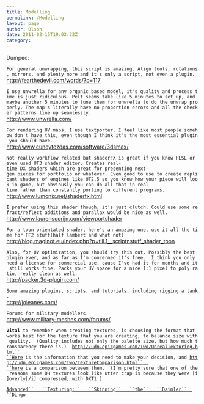 ```yaml
---
title: Modelling
permalink: /Modelling
layout: page
author: Olson
date: 2011-02-15T19:03:22Z
category: 
---
```

Dumped:

`For general unwrapping, this script is amazing. Align tools, rotations, mirrors, and plenty more and it's only a script, not even a plugin.`  
<http://fearthedevil.com/words/?p=117>

`I use unwrella for any organic based model, it's quality and process time is just ridiculous. Pelt seems take like 5 minutes to set up, and maybe another 5 minutes to tune them for unwrella to do the unwrap properly. The map's literally have no proportion errors and all the checker patterns line up seamlessly.`  
<http://www.unwrella.com/>

`For rendering UV maps, I use textporter. I feel like most people somehow don't have this, even though I think it's the most essential plugin you should have.`  
<http://www.cuneytozdas.com/software/3dsmax/>

`Not really workflow related but shaderFX is great if you know HLSL or even used UT3 shader editor. Creates real-time DX shaders which are great for presenting next-gen pieces for portfolio or whatever. Even good to use to create replicant shaders of engines like UT2.5 so you know how your piece will look in-game, but obviously you can do all that in real-time rather than constantly porting to different programs.`  
<http://www.lumonix.net/shaderfx.html>

`I prefer using this shader though, it's just clutch. Could use some refract/reflect additions and parallax would be nice as well.`  
<http://www.laurenscorijn.com/viewportshader>

`For a toon orientated shader, here's an amazing one, use it all the time for TF2 stuff(half lambert and what not)`  
<http://blog.maginot.eu/index.php?p=till.1__scriptnstuff_shader_toon>

`Also, for UV optimization, you should try this out. Possibly the best plugin ever, and as far as I'm concerned it's free.  I think you only need a license for commercial use, cause I've had it for months and it still works fine. Packs your UV space for a nice 1:1 pixel to poly ratio, really clean as well.`  
<http://packer.3d-plugin.com/>

`Some amazing plugins, scripts, and tutorials, including rigging a tank.`  
<http://joleanes.com/>

`Forums for military modellers.`  
<http://www.military-meshes.com/forums/>

**`Vital`**` to remember when creating textures, is choosing the format that works best for the texture that you are creating, to balance size with quality.  (Quality includes not only the palette size, but how much transparency there is.)  `[`http://udn.epicgames.com/Two/UnrealTexturing.html`` 
 ``Here`](http://udn.epicgames.com/Two/UnrealTexturing.html_Here "wikilink")` is the information that you need to make your decision, and `[`http://udn.epicgames.com/Two/TextureComparison.html`` 
 ``here`](http://udn.epicgames.com/Two/TextureComparison.html_here "wikilink")` is a comparison between them.  (I'm pretty sure that one of the reasons some DH textures look like utter crap is because they were [i]overly[/i] compressed, with DXT1.)`

[`Advanced``   ``Texturing:``   ``Skinning``   ``the``   ``Daimler`` 
 ``Dingo`](http://www.jamesodonnell.info/dingo_tut/index.html)

